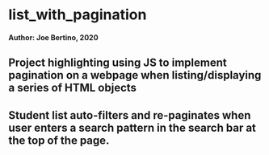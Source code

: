 # list_with_pagination
#### Author: Joe Bertino, 2020

## Project highlighting using JS to implement pagination on a webpage when listing/displaying a series of HTML objects

## Student list auto-filters and re-paginates when user enters a search pattern in the search bar at the top of the page.